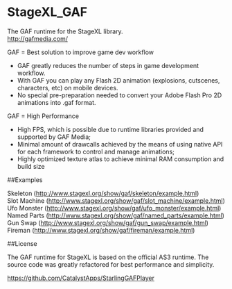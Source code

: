 StageXL_GAF
===========

The GAF runtime for the StageXL library.  
<http://gafmedia.com/>

GAF = Best solution to improve game dev workflow

* GAF greatly reduces the number of steps in game development workflow.
* With GAF you can play any Flash 2D animation (explosions, cutscenes, characters, etc) on mobile devices.
* No special pre-preparation needed to convert your Adobe Flash Pro 2D animations into .gaf format.

GAF = High Performance

* High FPS, which is possible due to runtime libraries provided and supported by GAF Media;
* Minimal amount of drawcalls achieved by the means of using native API for each framework to control and manage animations;
* Highly optimized texture atlas to achieve minimal RAM consumption and build size

##Examples

Skeleton (<http://www.stagexl.org/show/gaf/skeleton/example.html>)  
Slot Machine (<http://www.stagexl.org/show/gaf/slot_machine/example.html>)  
Ufo Monster (<http://www.stagexl.org/show/gaf/ufo_monster/example.html>)  
Named Parts (<http://www.stagexl.org/show/gaf/named_parts/example.html>)  
Gun Swap (<http://www.stagexl.org/show/gaf/gun_swap/example.html>)  
Fireman (<http://www.stagexl.org/show/gaf/fireman/example.html>)    

##License

The GAF runtime for StageXL is based on the official AS3 runtime. The
source code was greatly refactored for best performance and simplicity.

<https://github.com/CatalystApps/StarlingGAFPlayer>  

